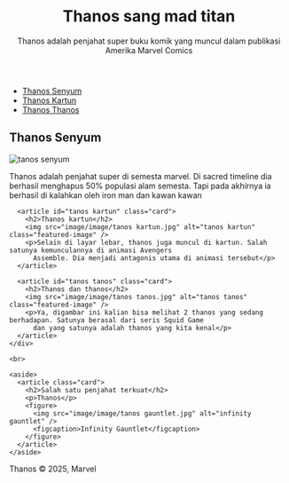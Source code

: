 <!DOCTYPE html>
<html>

<head>
  <title>Thanos</title>
  <link rel="stylesheet" href="styles/styles.css">
</head>

<body>
  <div class="jumbotron">
    <header class="">
      <h1>Thanos sang mad titan</h1>
      <p>
        Thanos adalah penjahat super buku komik yang muncul dalam publikasi Amerika Marvel Comics
      </p>
  </div>
  <nav>
    <ul>
      <li><a href="#tanos senyum">Thanos Senyum</a></li>
      <li><a href="#tanos kartun">Thanos Kartun</a></li>
      <li><a href="#tanos tanos">Thanos Thanos</a></li>
    </ul>
  </nav>
  </header>

  <main>
    <div id="content">
      <article id="tanos senyum" class="card">
        <h2>Thanos Senyum</h2>
        <img src="image/image/tanos senyum.jpg" alt="tanos senyum" class="featured-image" />
        <p>
          Thanos adalah penjahat super di semesta marvel. Di sacred timeline dia berhasil menghapus 50% populasi alam
          semesta. Tapi pada akhirnya ia berhasil di kalahkan oleh iron man dan kawan kawan
        </p>
      </article>

      <article id="tanos kartun" class="card">
        <h2>Thanos kartun</h2>
        <img src="image/image/tanos kartun.jpg" alt="tanos kartun" class="featured-image" />
        <p>Selain di layar lebar, thanos juga muncul di kartun. Salah satunya kemunculannya di animasi Avengers
          Assemble. Dia menjadi antagonis utama di animasi tersebut</p>
      </article>

      <article id="tanos tanos" class="card">
        <h2>Thanos dan thanos</h2>
        <img src="image/image/tanos tanos.jpg" alt="tanos tanos" class="featured-image" />
        <p>Ya, digambar ini kalian bisa melihat 2 thanos yang sedang berhadapan. Satunya berasal dari seris Squid Game
          dan yang satunya adalah thanos yang kita kenal</p>
      </article>
    </div>

    <br>

    <aside>
      <article class="card">
        <h2>Salah satu penjahat terkuat</h2>
        <p>Thanos</p>
        <figure>
          <img src="image/image/tanos gauntlet.jpg" alt="infinity gauntlet" />
          <figcaption>Infinity Gauntlet</figcaption>
        </figure>
      </article>
    </aside>
  </main>
  <footer>
    <p>Thanos &#169; 2025, Marvel</p>
  </footer>
</body>

</html>

